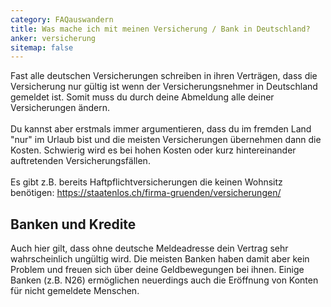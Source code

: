 ```yaml
---
category: FAQauswandern
title: Was mache ich mit meinen Versicherung / Bank in Deutschland?
anker: versicherung
sitemap: false
---
```


Fast alle deutschen Versicherungen schreiben in ihren Verträgen, dass die Versicherung nur gültig ist wenn der Versicherungsnehmer in Deutschland gemeldet ist. Somit muss du durch deine Abmeldung alle deiner Versicherungen ändern.
<br><br>
Du kannst aber erstmals immer argumentieren, dass du im fremden Land "nur" im Urlaub bist und die meisten Versicherungen übernehmen dann die Kosten. Schwierig wird es bei hohen Kosten oder kurz hintereinander auftretenden Versicherungsfällen.
<br><br>
Es gibt z.B. bereits Haftpflichtversicherungen die keinen Wohnsitz benötigen: <a href="https://staatenlos.ch/firma-gruenden/versicherungen/#aff=TurtleTrafo">https://staatenlos.ch/firma-gruenden/versicherungen/</a><br>

<h2>Banken und Kredite</h2>
Auch hier gilt, dass ohne deutsche Meldeadresse dein Vertrag sehr wahrscheinlich ungültig wird. Die meisten Banken haben damit aber kein Problem und freuen sich über deine Geldbewegungen bei ihnen. Einige Banken (z.B. N26) ermöglichen neuerdings auch die Eröffnung von Konten für nicht gemeldete Menschen.
